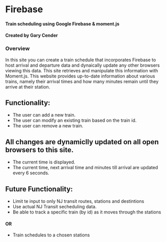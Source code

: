 # Firebase
#### Train scheduling using Google Firebase &amp; moment.js
#### Created by Gary Cender

### Overview

In this site you can create a train schedule that incorporates Firebase to host arrival and departure data and dynaically update any other browsers viewing this data. This site retrieves and manipulate this information with Moment.js. 
This website provides up-to-date information about various trains, namely their arrival times and how many minutes remain until they arrive at their station.

## Functionality: 
* The user can add a new train.
* The user can modify an existing train based on the train id.
* The user can remove a new train.
## All changes are dynamiclly updated on all open browsers to this site.

* The current time is displayed.
* The current time, next arrival time and minutes till arrival are updated every 6 seconds. 

## Future Functionality: 
* Limit te input to only NJ transit routes, stations and destintions
* Use actual NJ Transit secheduling data.
* Be able to track a specific train (by id) as it moves through the stations
#### OR
* Train schedules to a chosen stations




